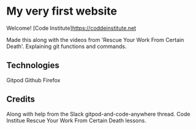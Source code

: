 # My very first website

Welcome! [Code Institute]https://coddeinstitute.net

Made this along with the videos from 'Rescue Your Work From Certain Death'.
Explaining git functions and commands.

## Technologies
Gitpod
Github
Firefox

## Credits
Along with help from the Slack gitpod-and-code-anywhere thread.
Code Institue Rescue Your Work From Certain Death lessons.
